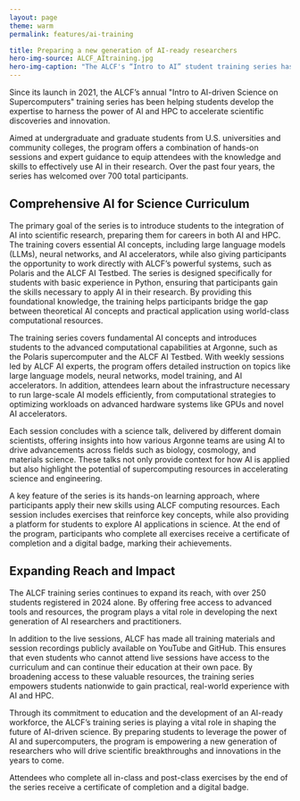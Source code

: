 ```yaml
---
layout: page
theme: warm
permalink: features/ai-training

title: Preparing a new generation of AI-ready researchers
hero-img-source: ALCF_AItraining.jpg
hero-img-caption: "The ALCF's “Intro to AI” student training series has hosted over 700 participants from across the nation to date, helping to cultivate a new generation of AI researchers."
---
```


Since its launch in 2021, the ALCF’s annual "Intro to AI-driven Science on Supercomputers" training series has been helping students develop the expertise to harness the power of AI and HPC to accelerate scientific discoveries and innovation.

Aimed at undergraduate and graduate students from U.S. universities and community colleges, the program offers a combination of hands-on sessions and expert guidance to equip attendees with the knowledge and skills to effectively use AI in their research. Over the past four years, the series has welcomed over 700 total participants.

## Comprehensive AI for Science Curriculum

The primary goal of the series is to introduce students to the integration of AI into scientific research, preparing them for careers in both AI and HPC. The training covers essential AI concepts, including large language models (LLMs), neural networks, and AI accelerators, while also giving participants the opportunity to work directly with ALCF’s powerful systems, such as Polaris and the ALCF AI Testbed. The series is designed specifically for students with basic experience in Python, ensuring that participants gain the skills necessary to apply AI in their research. By providing this foundational knowledge, the training helps participants bridge the gap between theoretical AI concepts and practical application using world-class computational resources.

The training series covers fundamental AI concepts and introduces students to the advanced computational capabilities at Argonne, such as the Polaris supercomputer and the ALCF AI Testbed. With weekly sessions led by ALCF AI experts, the program offers detailed instruction on topics like large language models, neural networks, model training, and AI accelerators. In addition, attendees learn about the infrastructure necessary to run large-scale AI models efficiently, from computational strategies to optimizing workloads on advanced hardware systems like GPUs and novel AI accelerators. 

Each session concludes with a science talk, delivered by different domain scientists, offering insights into how various Argonne teams are using AI to drive advancements across fields such as biology, cosmology, and materials science. These talks not only provide context for how AI is applied but also highlight the potential of supercomputing resources in accelerating science and engineering.

A key feature of the series is its hands-on learning approach, where participants apply their new skills using ALCF computing resources. Each session includes exercises that reinforce key concepts, while also providing a platform for students to explore AI applications in science. At the end of the program, participants who complete all exercises receive a certificate of completion and a digital badge, marking their achievements. 

## Expanding Reach and Impact

The ALCF training series continues to expand its reach, with over 250 students registered in 2024 alone. By offering free access to advanced tools and resources, the program plays a vital role in developing the next generation of AI researchers and practitioners. 

In addition to the live sessions, ALCF has made all training materials and session recordings publicly available on YouTube and GitHub. This ensures that even students who cannot attend live sessions have access to the curriculum and can continue their education at their own pace. By broadening access to these valuable resources, the training series empowers students nationwide to gain practical, real-world experience with AI and HPC.

Through its commitment to education and the development of an AI-ready workforce, the ALCF’s training series is playing a vital role in shaping the future of AI-driven science. By preparing students to leverage the power of AI and supercomputers, the program is empowering a new generation of researchers who will drive scientific breakthroughs and innovations in the years to come.

Attendees who complete all in-class and post-class exercises by the end of the series receive a certificate of completion and a digital badge.
